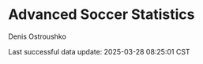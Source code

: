 # Advanced Soccer Statistics
Denis Ostroushko

<!-- gfm -->

Last successful data update: 2025-03-28 08:25:01 CST
